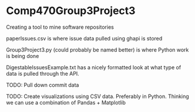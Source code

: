 # Comp470Group3Project3
 Creating a tool to mine software repositories

paperIssues.csv is where issue data pulled using ghapi is stored

Group3Project3.py (could probably be named better) is where Python work is being done

DigestableIssuesExample.txt has a nicely formatted look at what type of data is pulled through the API.

TODO: Pull down commit data

TODO: Create visualizations using CSV data. Preferably in Python. Thinking we can use a combination of Pandas + Matplotlib

